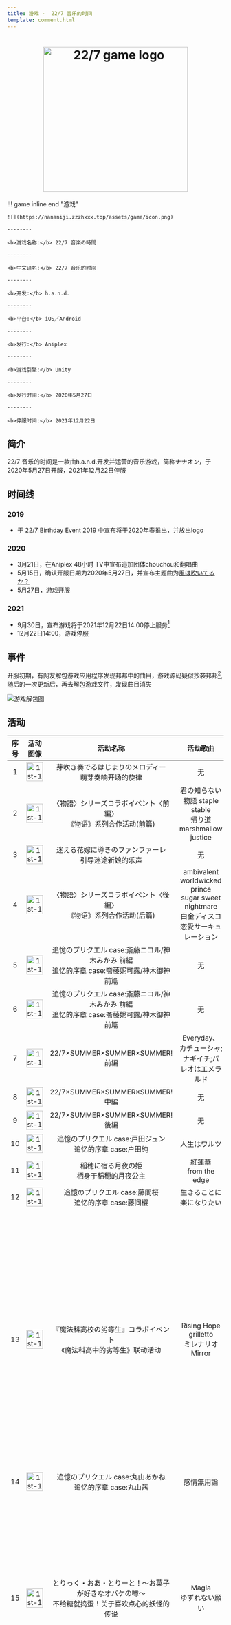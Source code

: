 ```yaml
---
title: 游戏 -  22/7 音乐的时间
template: comment.html
---
```

# <center><div class="header_logo"><img src="https://nananiji.zzzhxxx.top/assets/game/227-game-logo.svg" width="224" height="253" alt="22/7 game logo"></div></center>

!!! game inline end "游戏"

    ![](https://nananiji.zzzhxxx.top/assets/game/icon.png)

    --------
    
    <b>游戏名称:</b> 22/7 音楽の時間

    --------

    <b>中文译名:</b> 22/7 音乐的时间

    --------
    
    <b>开发:</b> h.a.n.d.

    --------

    <b>平台:</b> iOS／Android

    --------
    
    <b>发行:</b> Aniplex

    --------

    <b>游戏引擎:</b> Unity

    --------

    <b>发行时间:</b> 2020年5月27日

    --------

    <b>停服时间:</b> 2021年12月22日
<html>


<style>
    .header_logo {
	}

	.header_logo img {
		width: 336px;
		height: auto;
        border-radius: 0px;
        box-shadow: 0 0px 0px rgb(0 0 0 / 0%);
        transition-duration: 0s;
	}

	.header_logo a:hover img {
		opacity: .7;
	}

	.page_header .header_logo {
		display: none;
	}
    .header_logo img:hover {
        box-shadow: 0 0px 0px 0 rgba(0,0,0,0), 0 0px 0px 0 rgba(0,0,0,0);
        }
</style>
</html>

## 简介

22/7 音乐的时间是一款由h.a.n.d.开发并运营的音乐游戏，简称ナナオン，于2020年5月27日开服，2021年12月22日停服

## 时间线

### 2019

- 于 22/7 Birthday Event 2019 中宣布将于2020年春推出，并放出logo

### 2020

- 3月21日，在Aniplex 48小时 TV中宣布追加团体chouchou和翻唱曲
- 5月15日，确认开服日期为2020年5月27日，并宣布主题曲为[風は吹いてるか？](../songs/single/6th/index)
- 5月27日，游戏开服

### 2021

- 9月30日，宣布游戏将于2021年12月22日14:00停止服务[^1]
- 12月22日14:00，游戏停服

## 事件

开服初期，有网友解包游戏应用程序发现邦邦中的曲目，游戏源码疑似抄袭邦邦[^2],随后的一次更新后，再去解包游戏文件，发现曲目消失
  
![游戏解包图](https://nananiji.zzzhxxx.top/assets/game/EZC5jiuWAAIL0OE.jfif)

## 活动
| 序号 | 活动图像 |活动名称 | 活动歌曲 | 活动卡牌 | 备注 | 
|:----:|:-------:|:------:|:--------:|:--------:|:----:| 
|  1   | <a data-caption="芽吹き奏でるはじまりのメロディー - 萌芽奏响开场的旋律" data-fancybox="gallery" href="https://nananiji.zzzhxxx.top/assets/game/event_banner/event_banner%20%23946965.png"><img loading="lazy" alt="1st-1" src="https://nananiji.zzzhxxx.top/assets/game/event_banner/event_banner%20%23946965.png" title="Title" width="100%" /></a>| 芽吹き奏でるはじまりのメロディー <br> 萌芽奏响开场的旋律 |    无    |    无    | [剧情](https://space.bilibili.com/289996095/video) |   
|  2   |<a data-caption="〈物語〉シリーズコラボイベント〈前編〉-《物语》系列合作活动(前篇)" data-fancybox="gallery" href="https://nananiji.zzzhxxx.top/assets/game/event_banner/event_banner%231022238.png"><img loading="lazy" alt="1st-1" src="https://nananiji.zzzhxxx.top/assets/game/event_banner/event_banner%231022238.png" title="Title" width="100%" /></a>| 〈物語〉シリーズコラボイベント〈前編〉<br> 《物语》系列合作活动(前篇) |    君の知らない物語 staple stable <br> 帰り道marshmallow justice    |    户田纯 <br> 失礼、作りすぎました    | [剧情](https://www.bilibili.com/video/BV1Az411i71b) |  
|  3   | <a data-caption="迷える花嫁に導きのファンファーレ - 引导迷途新娘的乐声" data-fancybox="gallery" href="https://nananiji.zzzhxxx.top/assets/game/event_banner/event_banner%20%23587969.png"><img loading="lazy" alt="1st-1" src="https://nananiji.zzzhxxx.top/assets/game/event_banner/event_banner%20%23587969.png" title="Title" width="100%" /></a>| 迷える花嫁に導きのファンファーレ<br> 引导迷途新娘的乐声 |    无    |    无    | 剧情 | 
|  4   | <a data-caption="〈物語〉シリーズコラボイベント〈後編〉- 《物语》系列合作活动(后篇)" data-fancybox="gallery" href="https://nananiji.zzzhxxx.top/assets/game/event_banner/event_banner%20%23771922.png"><img loading="lazy" alt="1st-1" src="https://nananiji.zzzhxxx.top/assets/game/event_banner/event_banner%20%23771922.png" title="Title" width="100%" /></a>| 〈物語〉シリーズコラボイベント〈後編〉<br> 《物语》系列合作活动(后篇) |    ambivalent worldwicked prince<br>sugar sweet nightmare <br> 白金ディスコ 恋愛サーキュレーション   |    立川绚香 <br> 真摯な令嬢    | [剧情](https://www.bilibili.com/video/BV17A411e7k1) |
|  5   | <a data-caption="追憶のプリクエル case:斎藤ニコル/神木みかみ 前編 - 追忆的序章 case:斋藤妮可露/神木御神 前篇" data-fancybox="gallery" href="https://nananiji.zzzhxxx.top/assets/game/event_banner/event_banner%20%23598994.png"><img loading="lazy" alt="1st-1" src="https://nananiji.zzzhxxx.top/assets/game/event_banner/event_banner%20%23598994.png" title="Title" width="100%" /></a> | 追憶のプリクエル case:斎藤ニコル/神木みかみ 前編<br> 追忆的序章 case:斋藤妮可露/神木御神 前篇 |    无    |    无    | 剧情 |   
|  6   | <a data-caption="追憶のプリクエル case:斎藤ニコル/神木みかみ 前編 -  追忆的序章 case:斋藤妮可露/神木御神 前篇" data-fancybox="gallery" href="https://nananiji.zzzhxxx.top/assets/game/event_banner/event_banner%20%231096522.png"><img loading="lazy" alt="1st-1" src="https://nananiji.zzzhxxx.top/assets/game/event_banner/event_banner%20%231096522.png" title="Title" width="100%" /></a> | 追憶のプリクエル case:斎藤ニコル/神木みかみ 前編<br> 追忆的序章 case:斋藤妮可露/神木御神 前篇 |    无    |    无    | 剧情 |  
|  7   | <a data-caption="22/7×SUMMER×SUMMER×SUMMER! 前編" data-fancybox="gallery" href="https://nananiji.zzzhxxx.top/assets/game/event_banner/event_banner%20%23378647.png"><img loading="lazy" alt="1st-1" src="https://nananiji.zzzhxxx.top/assets/game/event_banner/event_banner%20%23378647.png" title="Title" width="100%" /></a> | 22/7×SUMMER×SUMMER×SUMMER! 前編 |    Everyday、カチューシャ;ナギイチ;パレオはエメラルド    |    无    | 剧情 |
|  8   | <a data-caption="22/7×SUMMER×SUMMER×SUMMER! 中編" data-fancybox="gallery" href="https://nananiji.zzzhxxx.top/assets/game/event_banner/event_banner%20%23278887.png"><img loading="lazy" alt="1st-1" src="https://nananiji.zzzhxxx.top/assets/game/event_banner/event_banner%20%23278887.png" title="Title" width="100%" /></a> | 22/7×SUMMER×SUMMER×SUMMER! 中編 |    无    |    无    | 剧情 |      
|  9   | <a data-caption="22/7×SUMMER×SUMMER×SUMMER! 後編" data-fancybox="gallery" href="https://nananiji.zzzhxxx.top/assets/game/event_banner/event_banner%20%23403110.png"><img loading="lazy" alt="1st-1" src="https://nananiji.zzzhxxx.top/assets/game/event_banner/event_banner%20%23403110.png" title="Title" width="100%" /></a> | 22/7×SUMMER×SUMMER×SUMMER! 後編 |    无    |    无    | 剧情 | 
|  10   | <a data-caption="追憶のプリクエル case:戸田ジュン - 追忆的序章 case:户田纯" data-fancybox="gallery" href="https://nananiji.zzzhxxx.top/assets/game/event_banner/event_banner.png"><img loading="lazy" alt="1st-1" src="https://nananiji.zzzhxxx.top/assets/game/event_banner/event_banner.png" title="Title" width="100%" /></a> | 追憶のプリクエル case:戸田ジュン<br>追忆的序章 case:户田纯 |    人生はワルツ    |    无    | 剧情 | 
|  11   | <a data-caption="稲穂に宿る月夜の姫 - 栖身于稻穗的月夜公主" data-fancybox="gallery" href="https://nananiji.zzzhxxx.top/assets/game/event_banner/event_banner%20%231091295.png"><img loading="lazy" alt="1st-1" src="https://nananiji.zzzhxxx.top/assets/game/event_banner/event_banner%20%231091295.png" title="Title" width="100%" /></a> | 稲穂に宿る月夜の姫<br>栖身于稻穗的月夜公主 |    紅蓮華<br>from the edge    |    无    | 剧情 | 
|  12   | <a data-caption="追憶のプリクエル case:藤間桜 - 追忆的序章 case:藤间樱" data-fancybox="gallery" href="https://nananiji.zzzhxxx.top/assets/game/event_banner/event_banner%20%23885650.png"><img loading="lazy" alt="1st-1" src="https://nananiji.zzzhxxx.top/assets/game/event_banner/event_banner%20%23885650.png" title="Title" width="100%" /></a> | 追憶のプリクエル case:藤間桜<br> 追忆的序章 case:藤间樱 |    生きることに楽になりたい    |    无    | 剧情 | 
|  13   | <a data-caption="『魔法科高校の劣等生』コラボイベント- 《魔法科高中的劣等生》联动活动" data-fancybox="gallery" href="https://nananiji.zzzhxxx.top/assets/game/event_banner/event_banner%20%23885650.png"><img loading="lazy" alt="1st-1" src="https://nananiji.zzzhxxx.top/assets/game/event_banner/event_banner%20%23885650.png" title="Title" width="100%" /></a> | 『魔法科高校の劣等生』コラボイベント<br> 《魔法科高中的劣等生》联动活动 |    Rising Hope<br>grilletto<br> ミレナリオ<br> Mirror    |    ［全生徒憧れの生徒会長］4★河野都<br>［首席の優等生美少女］4★斎藤ニコル<br>［空间を操る妖精］3★神木みかみ<br>［自分だけの特別な力］3★佐藤麗華    | 剧情 | 
|  14   | <a data-caption="追憶のプリクエル case:丸山あかね- 追忆的序章 case:丸山茜" data-fancybox="gallery" href="https://nananiji.zzzhxxx.top/assets/game/event_banner/event_banner%20%23450551.png"><img loading="lazy" alt="1st-1" src="https://nananiji.zzzhxxx.top/assets/game/event_banner/event_banner%20%23450551.png" title="Title" width="100%" /></a> | 追憶のプリクエル case:丸山あかね<br> 追忆的序章 case:丸山茜 |   感情無用論    |    无    | 剧情 |  
|  15   | <a data-caption="とりっく・おあ・とりーと！～お菓子が好きなオバケの噂～-不给糖就捣蛋！关于喜欢点心的妖怪的传说" data-fancybox="gallery" href="https://nananiji.zzzhxxx.top/assets/game/event_banner/event_banner%20%23117971.png"><img loading="lazy" alt="1st-1" src="https://nananiji.zzzhxxx.top/assets/game/event_banner/event_banner%20%23117971.png" title="Title" width="100%" /></a> | とりっく・おあ・とりーと！～お菓子が好きなオバケの噂～<br>不给糖就捣蛋！关于喜欢点心的妖怪的传说|   Magia<br>ゆずれない願い    |   ［おかしなイタズラ］4★戸田ジュン<br>［闇夜の誘惑］4★神木みかみ<br>［丘の上の魔女見習い］3★斎藤ニコル	    | 剧情 |  
|  16   | <a data-caption='We Are "ChouChou"！～トップアイドルの証～-We are "ChouChou"! ～顶尖偶像的证明～' data-fancybox="gallery" href="https://nananiji.zzzhxxx.top/assets/game/event_banner/event_banner%20%23206815.png"><img loading="lazy" alt="1st-1" src="https://nananiji.zzzhxxx.top/assets/game/event_banner/event_banner%20%23206815.png" title="Title" width="100%" /></a> | We Are "ChouChou"！～トップアイドルの証～<br>We are "ChouChou"! ～顶尖偶像的证明～|   永遠はいらない   |   ［一番正しいこと］4★君島奈々<br>［運気上昇中！］4★文野ミコ<br>［完璧なアイドル］4★丸之内薫子	    | 剧情 |
|  17   | <a data-caption="『割り切れない文化祭 演劇メイド喫茶にようこそ！-除不尽文化祭 欢迎来到演剧女仆咖啡厅！" data-fancybox="gallery" href="https://nananiji.zzzhxxx.top/assets/game/event_banner/event_banner%20%23853968.png"><img loading="lazy" alt="1st-1" src="https://nananiji.zzzhxxx.top/assets/game/event_banner/event_banner%20%23853968.png" title="Title" width="100%" /></a> | 『割り切れない文化祭 演劇メイド喫茶にようこそ！<br>除不尽文化祭 欢迎来到演剧女仆咖啡厅！ |    フライングゲット<br>言い訳Maybe<br> ギンガムチェック    |    ［癒しの和風メイド］4★藤間桜<br>［ヒロインの覚悟］4★東条悠希<br>［感謝と愛を込めて］3★滝川みう	    | 剧情 |  
|  18   | <a data-caption="追憶のプリクエル case:佐藤麗華- 追忆的序章 case:佐藤丽华 " data-fancybox="gallery" href="https://nananiji.zzzhxxx.top/assets/game/event_banner/event_banner%20%23418873.png"><img loading="lazy" alt="1st-1" src="https://nananiji.zzzhxxx.top/assets/game/event_banner/event_banner%20%23418873.png" title="Title" width="100%" /></a> | 追憶のプリクエル case:佐藤麗華<br> 追忆的序章 case:佐藤丽华 |   優等生じゃつまらない   |    ［密やかな応援］4★佐藤麗華    | 剧情 | 
|  19   | <a data-caption="いつでもどこでも計算中！- 随时随地计算中！" data-fancybox="gallery" href="https://nananiji.zzzhxxx.top/assets/game/event_banner/event_banner%20%23289320.png"><img loading="lazy" alt="1st-1" src="https://nananiji.zzzhxxx.top/assets/game/event_banner/event_banner%20%23289320.png" title="Title" width="100%" /></a> | いつでもどこでも計算中！<br> 随时随地计算中！ |   半チャーハン<br>タトゥー・ラブ<br>ソフトクリーム落としちゃった   |    ［滝川流の滝行］4★滝川みう <br>［天然の自然体］4★丸山あかね<br>［ボディを磨け！］4★柊つぼみ	   | 漫画 | 
|  20   | <a data-caption="追憶のプリクエル case:立川絢香- 追忆的序章 case:立川绚香" data-fancybox="gallery" href="https://nananiji.zzzhxxx.top/assets/game/event_banner/event_banner%20%2344563.png"><img loading="lazy" alt="1st-1" src="https://nananiji.zzzhxxx.top/assets/game/event_banner/event_banner%20%2344563.png" title="Title" width="100%" /></a> | 追憶のプリクエル case:立川絢香<br> 追忆的序章 case:立川绚香 |   Moonlight   |    ［相思相愛］4★立川絢香    | 剧情 | 
|  21   | <a data-caption="聖なる夜のトラブルギフト- 圣诞夜的Trouble Gift" data-fancybox="gallery" href="https://nananiji.zzzhxxx.top/assets/game/event_banner/event_banner%20%23935690.png"><img loading="lazy" alt="1st-1" src="https://nananiji.zzzhxxx.top/assets/game/event_banner/event_banner%20%23935690.png" title="Title" width="100%" /></a> | 聖なる夜のトラブルギフト<br> 圣诞夜的Trouble Gift |   僕が持ってるものなら<br>チカっとチカ千花っ♡   |    ［ホワイトクリスマス］4★藤間桜 <br>［プレゼント・フォー・ユー］4★河野都<br>［パワフルトナカイ］3★東条悠希	   | 漫画 |
|  22   | <a data-caption="紅白ナナオン歌合戦-七音红白歌合战" data-fancybox="gallery" href="https://nananiji.zzzhxxx.top/assets/game/event_banner/event_banner%20%23509792.png"><img loading="lazy" alt="1st-1" src="https://nananiji.zzzhxxx.top/assets/game/event_banner/event_banner%20%23509792.png" title="Title" width="100%" /></a> | 紅白ナナオン歌合戦<br>七音红白歌合战 |   キウイの主張<br>雷鳴のDelay  | ［安心できる場所］4★立川絢香 <br>［ゲン担ぎのおそば］4★东条悠希<br>［［大切な人へ］4★丸山あかね <br>［ぽかぽか大掃除］4★神木みかみ  | 漫画 | 
|  23   | <a data-caption="追憶のプリクエル case:柊つぼみ- 追忆的序章 case:柊蕾" data-fancybox="gallery" href="https://nananiji.zzzhxxx.top/assets/game/event_banner/event_banner%20%23448642.png"><img loading="lazy" alt="1st-1" src="https://nananiji.zzzhxxx.top/assets/game/event_banner/event_banner%20%23448642.png" title="Title" width="100%" /></a> | 追憶のプリクエル case:柊つぼみ<br> 追忆的序章 case:柊蕾 |  足を洗え!   |    ［気ままなギャルライフ］4★柊つぼみ    | 剧情 | 
|  24   | <a data-caption="熱戦！激戦！雪合戦- 热战！激战！雪合战" data-fancybox="gallery" href="https://nananiji.zzzhxxx.top/assets/game/event_banner/event_banner%20%2390554.png"><img loading="lazy" alt="1st-1" src="https://nananiji.zzzhxxx.top/assets/game/event_banner/event_banner%20%2390554.png" title="Title" width="100%" /></a> | 熱戦！激戦！雪合戦<br> 热战！激战！雪合战 |  願いの眼差し  |    ［白銀の時間］4★佐藤麗華<br> ［氷上の微笑み］4★立川絢香	   | 漫画 |
|  25   | <a data-caption="Love Like Valentine " data-fancybox="gallery" href="https://nananiji.zzzhxxx.top/assets/game/event_banner/event_banner%20%231077692.png"><img loading="lazy" alt="1st-1" src="https://nananiji.zzzhxxx.top/assets/game/event_banner/event_banner%20%231077692.png" title="Title" width="100%" /></a>| Love Like Valentine | バレンタイン・キッス<br>EQUALロマンス  |［スペシャルチートデイ］4★戸田ジュン	<br> ［メルティハート］4★河野都| 漫画 | 
|  26   | <a data-caption="追憶のプリクエル case:東条悠希-追忆的序章 case:东条悠希" data-fancybox="gallery" href="https://nananiji.zzzhxxx.top/assets/game/event_banner/event_banner%20%23910173.png"><img loading="lazy" alt="1st-1" src="https://nananiji.zzzhxxx.top/assets/game/event_banner/event_banner%20%23910173.png" title="Title" width="100%" /></a> | 追憶のプリクエル case:東条悠希<br>追忆的序章 case:东条悠希| 神様に指を差された僕たち|［夢のフィールド］4★東条悠希	| 漫画 |   
|  27   | <a data-caption="夢幻霜のシークエル case:佐藤麗華-梦幻霜的后日谈 case:佐藤丽华" data-fancybox="gallery" href="https://nananiji.zzzhxxx.top/assets/game/event_banner/event_banner%20%231006506.png"><img loading="lazy" alt="1st-1" src="https://nananiji.zzzhxxx.top/assets/game/event_banner/event_banner%20%231006506.png" title="Title" width="100%" /></a> | 夢幻霜のシークエル case:佐藤麗華<br>梦幻霜的后日谈 case:佐藤丽华| 逆光|［穏やかな休日］4★佐藤麗華	| 漫画 | 
|  28   | <a data-caption="追憶のプリクエル case:河野都-追忆的序章 case:河野都" data-fancybox="gallery" href="https://nananiji.zzzhxxx.top/assets/game/event_banner/event_banner%20%23897570.png"><img loading="lazy" alt="1st-1" src="https://nananiji.zzzhxxx.top/assets/game/event_banner/event_banner%20%23897570.png" title="Title" width="100%" /></a>| 追憶のプリクエル case:河野都<br>追忆的序章 case:河野都| 夢の船|［貴重な体験］4★河野都| 剧情 |  
|  29   | <a data-caption="気の抜けたサイダー 古都へ行く。- 漏了气的甜汽水 前往古都。" data-fancybox="gallery" href="https://nananiji.zzzhxxx.top/assets/game/event_banner/event_banner%20%2314582.png"><img loading="lazy" alt="1st-1" src="https://nananiji.zzzhxxx.top/assets/game/event_banner/event_banner%20%2314582.png" title="Title" width="100%" /></a> | 気の抜けたサイダー 古都へ行く。<br> 漏了气的甜汽水 前往古都。| タチツテトパワー<br>sweets parade |［古都の桜吹雪］4★藤間桜	<br> ［ふたつの望み］4★神木みかみ	<br>［夢が叶ったひと串］4★滝川みう| 漫画 | 
|  30   | <a data-caption="追憶のプリクエル case:滝川みう-追忆的序章 case:泷川美羽" data-fancybox="gallery" href="https://nananiji.zzzhxxx.top/assets/game/event_banner/event_banner%20%23337444.png"><img loading="lazy" alt="1st-1" src="https://nananiji.zzzhxxx.top/assets/game/event_banner/event_banner%20%23337444.png" title="Title" width="100%" /></a> | 追憶のプリクエル case:滝川みう<br>追忆的序章 case:泷川美羽| One of them|［変化のない世界］4★滝川みう	| 剧情 | 
|  31   | <a data-caption="熱して、混ぜて、解けて、笑顔-加热、混合、融化、微笑" data-fancybox="gallery" href="https://nananiji.zzzhxxx.top/assets/game/event_banner/event_banner%20%2395486.png"><img loading="lazy" alt="1st-1" src="https://nananiji.zzzhxxx.top/assets/game/event_banner/event_banner%20%2395486.png" title="Title" width="100%" /></a> | 熱して、混ぜて、解けて、笑顔<br>加热、混合、融化、微笑| 好きだと言ったのは嘘だ|［お気に入りを求めて］4★丸之内薫子<br>［湖面の遊覧］4★東条悠希	| 漫画 | 
|  32   | <a data-caption="ナナニジシアター Stage.01 なにわの探偵①-22/7剧场 Stage.01 难波的侦探①" data-fancybox="gallery" href="https://nananiji.zzzhxxx.top/assets/game/event_banner/event_banner%20%231076158.png"><img loading="lazy" alt="1st-1" src="https://nananiji.zzzhxxx.top/assets/game/event_banner/event_banner%20%231076158.png" title="Title" width="100%" /></a> | ナナニジシアター Stage.01 なにわの探偵①<br>22/7剧场 Stage.01 难波的侦探①| SOMEONE ELSE|［真実の探求者］4★丸山あかね	| 剧情 | 
|  33   | <a data-caption="Next stage ～ナナブンノニジュウニの軌跡～-Next stage ～22/7的轨迹～" data-fancybox="gallery" href="https://nananiji.zzzhxxx.top/assets/game/event_banner/event_banner%20%23970144.png"><img loading="lazy" alt="1st-1" src="https://nananiji.zzzhxxx.top/assets/game/event_banner/event_banner%20%23970144.png" title="Title" width="100%" /></a> | Next stage ～ナナブンノニジュウニの軌跡～<br>Next stage ～22/7的轨迹～| ヒヤシンス<br>怪物<br>夜に驱ける<br>群青|［星霜シンフォニア］4★立川絢香	<br>［始まりの音］4★斎藤ニコル<br>［今、帰る場所］4★柊つぼみ<br>ナミダの向こう］4★戸田ジュン	| 剧情 | 
|  34   | <a data-caption="ナナニジシアター Stage.01 なにわの探偵②-22/7剧场 Stage.01 难波的侦探②" data-fancybox="gallery" href="https://nananiji.zzzhxxx.top/assets/game/event_banner/event_banner%20%23665918.png"><img loading="lazy" alt="1st-1" src="https://nananiji.zzzhxxx.top/assets/game/event_banner/event_banner%20%23665918.png" title="Title" width="100%" /></a> | ナナニジシアター Stage.01 なにわの探偵②<br>22/7剧场 Stage.01 难波的侦探②| 不可思議のカルテ|［最高の助手？］4★藤間桜	| 剧情 | 
|  35   | <a data-caption="星に願いを天に架け橋を-祈繁星 架鹊梁" data-fancybox="gallery" href="https://nananiji.zzzhxxx.top/assets/game/event_banner/event_banner%20%2347265.png"><img loading="lazy" alt="1st-1" src="https://nananiji.zzzhxxx.top/assets/game/event_banner/event_banner%20%2347265.png" title="Title" width="100%" /></a> | 星に願いを天に架け橋を<br>祈繁星 架鹊梁| めてお☆いんぱくと|[星祭の夜] 4★ 滝川みう<br>[短冊に込めた願い] 4★ 神木みかみ	| 剧情 | 
|  36   | <a data-caption="ナナニジシアター Stage.01 なにわの探偵③-22/7剧场 Stage.01 难波的侦探③" data-fancybox="gallery" href="https://nananiji.zzzhxxx.top/assets/game/event_banner/event_banner%20%23185192.png"><img loading="lazy" alt="1st-1" src="https://nananiji.zzzhxxx.top/assets/game/event_banner/event_banner%20%23185192.png" title="Title" width="100%" /></a> | ナナニジシアター Stage.01 なにわの探偵③<br>22/7剧场 Stage.01 难波的侦探③| TRUTH〜A Great Detective of Love〜	|［悩める名探偵］4★河野都	| 剧情 | 
|  36   | <a data-caption="ジャー！トレジャー！！プールサイドハンティング！！！-闲暇！财宝！！泳池边的狩猎！！！" data-fancybox="gallery" href="https://nananiji.zzzhxxx.top/assets/game/event_banner/event_banner%20%23290787.png"><img loading="lazy" alt="1st-1" src="https://nananiji.zzzhxxx.top/assets/game/event_banner/event_banner%20%23290787.png" title="Title" width="100%" /></a>|レジャー！トレジャー！！プールサイドハンティング！！！<br>闲暇！财宝！！泳池边的狩猎！！！| glory days<br>オレンジ|[海の風物詩] 4★斎藤ニコル<br>[風と波を味方に] 4★東条悠希<br>[海上の熱き闘い] 4★丸山あかね<br>[とっておきのスリル] 4★柊つぼみ		| 剧情 | 


## 停服后如何游玩谱面

通过使用模拟器软件[Sonolus](https://www.sonolus.com/),我们依旧可以游玩到七音的谱面，Sonolus的七音服务器在还未停服前已开始运作 ~~（虽然很长一段时间只有一首歌）~~

### 步骤

#### 1.下载Sonolus

##### 若您是安卓玩家

请直接在[Sonolus](https://www.sonolus.com/)官网下载安装包进行安装

##### 若您是ios玩家

请使用[Sonolus](https://www.sonolus.com/)提供的testflight进行安装，若testflight名额已满，可以使用自签名侧载安装，详见[侧载安装](https://wiki.sonolus.com/getting-started/zhs/installing/ios.html#pc-侧载)

#### 2.添加服务器

在安装完Sonolus之后，点击“开始”，选择“自定义服务器”下的“添加”按钮

![1](https://nananiji.zzzhxxx.top/assets/game/tutorial/1.jpg){ loading=lazy }
![2](https://nananiji.zzzhxxx.top/assets/game/tutorial/2.jpg){ loading=lazy }

输入服务器信息，名称可以随意，连接填写见下：

美国Cloudflare原生线路

```
https://servers.sonolus.com/nanaon
```

国内加速线路

```
https://servers.sonolus.reikohaku.fun/nanaon
```

日本加速线路

```
https://servers.sonolus.cn/nanaon
```

选择适合您的线路复制其链接，并黏贴到地址栏后选择确定，服务器添加完毕

![](https://nananiji.zzzhxxx.top/assets/game/tutorial/3.jpg){ loading=lazy }

#### 3.游玩

服务器添加完毕后会回到选择服务器界面，选择您添加的服务器，进入后选择或搜索您想要游玩的谱面即可

![](https://nananiji.zzzhxxx.top/assets/game/tutorial/4.jpg){ loading=lazy }

#### 4.设置

在关卡列表下方，可以进行按键皮肤、音效、演出背景等设置

若您需要调整按键流速，可在关卡详情的配置中更改键速度

![](https://nananiji.zzzhxxx.top/assets/game/tutorial/5.jpg){ loading=lazy }
![](https://nananiji.zzzhxxx.top/assets/game/tutorial/6.jpg){ loading=lazy }

[^1]: https://227-game.com/news/?article_id=58702
[^2]: https://twitter.com/Tensenn9/status/1265715535553142784

